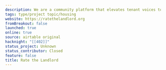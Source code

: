 ```yaml
---
description: We are a community platform that elevates tenant voices to promote landlord accountability.
tags: type/project topic/housing
website: https://ratethelandlord.org
fromBreakout: false
launched: true
online: true
source: airtable original
hacknight: "[[402]]"
status_project: Unknown
status_contributor: Closed
feature: false
title: Rate the Landlord
---
```

